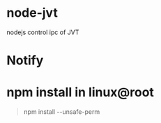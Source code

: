 # node-jvt
nodejs control ipc of JVT

# Notify
# npm install in linux@root
>npm install --unsafe-perm

